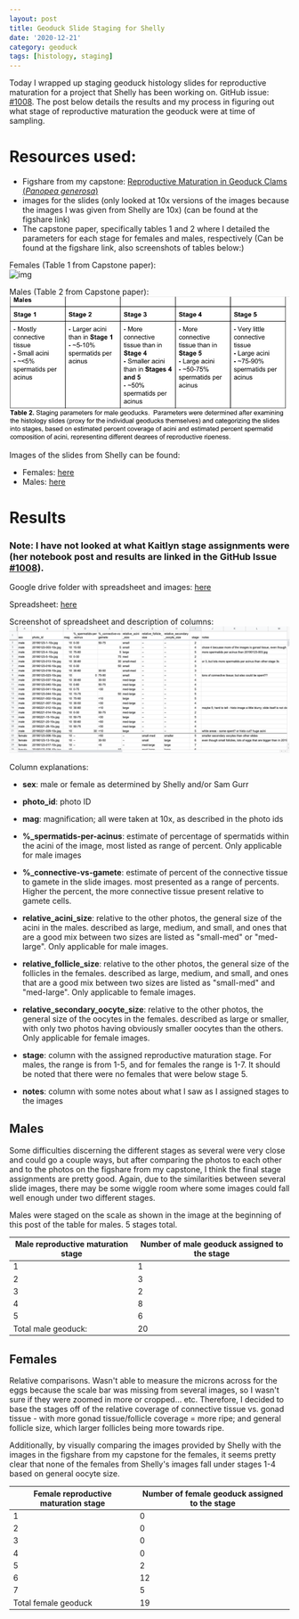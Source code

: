```yaml
---
layout: post
title: Geoduck Slide Staging for Shelly
date: '2020-12-21'
category: geoduck
tags: [histology, staging]
---
```

Today I wrapped up staging geoduck histology slides for reproductive maturation for a project that Shelly has been working on. GitHub issue: [#1008](https://github.com/RobertsLab/resources/issues/1008). The post below details the results and my process in figuring out what stage of reproductive maturation the geoduck were at time of sampling. 

# Resources used: 
- Figshare from my capstone: [Reproductive Maturation in Geoduck Clams (_Panopea generosa_)](https://figshare.com/articles/dataset/Reproductive_Maturation_in_Geoduck_clams_Panopea_generosa_/3205975)
- images for the slides (only looked at 10x versions of the images because the images I was given from Shelly are 10x) (can be found at the figshare link)
- The capstone paper, specifically tables 1 and 2 where I detailed the parameters for each stage for females and males, respectively (Can be found at the figshare link, also screenshots of tables below:)

Females (Table 1 from Capstone paper):       
![img](..notebook-images/20201221-geoduck-slides/female_stage_table.png)

Males (Table 2 from Capstone paper):       
![img](../notebook-images/20201221-geoduck-slides/males_stages_table.png)


Images of the slides from Shelly can be found:      
- Females: [here](https://github.com/shellytrigg/paper-GeoduckReproDev_pH/tree/master/data/histology/Female_Gonad/IMG/Originals)     
- Males: [here](https://github.com/SamGurr/Pgenerosa_histology/tree/master/Male_hist_photos_10x)       


# Results

### **Note**: I have not looked at what Kaitlyn stage assignments were (her notebook post and results are linked in the GitHub Issue [#1008](https://github.com/RobertsLab/resources/issues/1008)). 

Google drive folder with spreadsheet and images: [here](https://drive.google.com/drive/folders/1QtDzfOG-C4ZTVwKOORCl0F-b4c0NhE_H?usp=sharing)

Spreadsheet: [here](https://docs.google.com/spreadsheets/d/1FDRi4WFk12X38gN1xrbOui3Vntj2CSHz6f8CKsKxWfg/edit?usp=sharing)   

Screenshot of spreadsheet and description of columns:      
![img](../notebook-images/20201221-geoduck-slides/googlesheet_screenshot.png)

Column explanations:      
- **sex**: male or female as determined by Shelly and/or Sam Gurr

- **photo_id**: photo ID 

- **mag**: magnification; all were taken at 10x, as described in the photo ids

- **%_spermatids-per-acinus**: estimate of percentage of spermatids within the acini of the image, most listed as range of percent. Only applicable for male images

- **%_connective-vs-gamete**: estimate of percent of the connective tissue to gamete in the slide images. most presented as a range of percents. Higher the percent, the more connective tissue present relative to gamete cells. 

- **relative_acini_size**: relative to the other photos, the general size of the acini in the males. described as large, medium, and small, and ones that are a good mix between two sizes are listed as "small-med" or "med-large". Only applicable for male images.

- **relative_follicle_size**: relative to the other photos, the general size of the follicles in the females. described as large, medium, and small, and ones that are a good mix between two sizes are listed as "small-med" and "med-large". Only applicable to female images. 

- **relative_secondary_oocyte_size**: relative to the other photos, the general size of the oocytes in the females. described as large or smaller, with only two photos having obviously smaller oocytes than the others. Only applicable for female images. 

- **stage**: column with the assigned reproductive maturation stage. For males, the range is from 1-5, and for females the range is 1-7. It should be noted that there were no females that were below stage 5. 

- **notes**: column with some notes about what I saw as I assigned stages to the images 

## Males

Some difficulties discerning the different stages as several were very close and could go a couple ways, but after comparing the photos to each other and to the photos on the figshare from my capstone, I think the final stage assignments are pretty good. Again, due to the similarities between several slide images, there may be some wiggle room where some images could fall well enough under two different stages.  

Males were staged on the scale as shown in the image at the beginning of this post of the table for males. 5 stages total. 

| Male reproductive maturation stage | Number of male geoduck assigned to the stage |
|------------------------------------|----------------------------------------------|
| 1                                  | 1                                            |
| 2                                  | 3                                            |
| 3                                  | 2                                            |
| 4                                  | 8                                            |
| 5                                  | 6                                            |
| Total male geoduck:                | 20                                           |


## Females

Relative comparisons. Wasn't able to measure the microns across for the eggs because the scale bar was missing from several images, so I wasn't sure if they were zoomed in more or cropped... etc. Therefore, I decided to base the stages off of the relative coverage of connective tissue vs. gonad tissue - with more gonad tissue/follicle coverage = more ripe; and general follicle size, which larger follicles being more towards ripe. 

Additionally, by visually comparing the images provided by Shelly with the images in the figshare  from my capstone for the females, it seems pretty clear that none of the females from Shelly's images fall under stages 1-4 based on general oocyte size. 

| Female reproductive maturation stage | Number of female geoduck assigned to the stage |
|--------------------------------------|------------------------------------------------|
| 1                                    | 0                                              |
| 2                                    | 0                                              |
| 3                                    | 0                                              |
| 4                                    | 0                                              |
| 5                                    | 2                                              |
| 6                                    | 12                                             |
| 7                                    | 5                                              |
| Total female geoduck                 | 19                                             |




